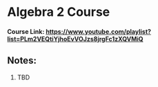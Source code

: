 # Algebra 2 Course
#### Course Link: https://www.youtube.com/playlist?list=PLm2VEQtiYjhoEvVOJzs8jrgFc1zXQVMiQ
## Notes:
1. TBD